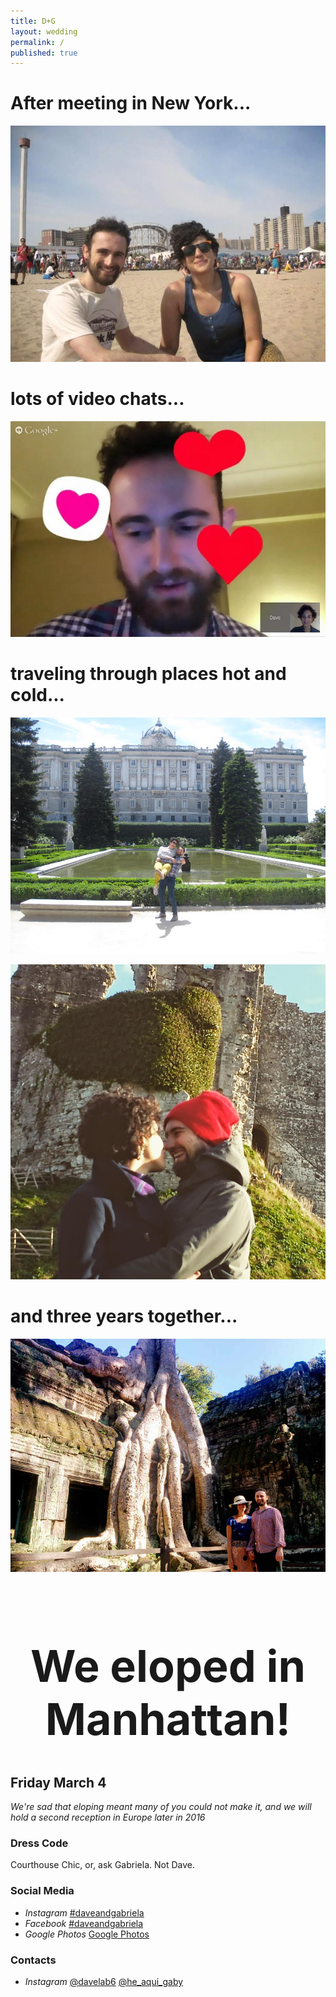 ```yaml
---
title: D+G
layout: wedding
permalink: /
published: true
---
```


# After meeting in New York...

![(here we are in Coney Island, 2013)](images/2013-coneyisland.jpg)

# lots of video chats...

![(an early Hangouts call, 2013)](images/2013-gchat.jpg)

# traveling through places hot and cold...

![(madrid palace, 2014)](images/2014-spain.jpg)

![(corfe castle, 2014)](images/2014-christmas.jpg)

# and three years together...

![(siam reap, cambodia, 2015)](images/2015-cambodia.jpg)

<h1 style="font-size: 5em; text-align: center; margin-top: 1.5em; ">We eloped in Manhattan!</h1>

## Friday March 4

*We're sad that eloping meant many of you could not make it, and we will hold a second reception in Europe later in 2016*

### Dress Code

Courthouse Chic, or, ask Gabriela. 
Not Dave.

### Social Media

* <i class="fa fa-instagram"><span>Instagram</span></i> [#daveandgabriela](https://www.instagram.com/explore/tags/daveandgabriela)
* <i class="fa fa-facebook-square"><span>Facebook</span></i> [#daveandgabriela](https://www.facebook.com/search/top/?q=%23daveandgabriela)
* <i class="fa fa-google"><span>Google Photos</span></i> [Google Photos](https://goo.gl/photos/nyCcJaHQS6GMRa47A)

### Contacts

* <i class="fa fa-instagram"><span>Instagram</span></i> [@davelab6](https://instagram.com/davelab6) [@he_aqui_gaby](https://instagram.com/he_aqui_gaby)
